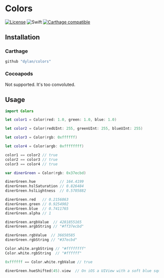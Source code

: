 # Colors
[![License](https://img.shields.io/cocoapods/l/Colors.svg?style=flat)](https://github.com/dylan/Colors/blob/master/LICENSE)
![Swift](https://img.shields.io/badge/%20in-swift%203.0-orange.svg)
[![Carthage compatible](https://img.shields.io/badge/Carthage-compatible-4BC51D.svg?style=flat)](https://github.com/Carthage/Carthage)


## Installation

### Carthage
```Ruby
github "dylan/colors"
```

### Cocoapods
Not supported. It's too convoluted.

## Usage

```Swift
import Colors

let color1 = Color(red: 1.0, green: 1.0, blue: 1.0)

let color2 = Color(redUInt: 255, greenUInt: 255, blueUInt: 255)

let color3 = Color(rgb: 0xffffff)

let color4 = Color(argb: 0xffffffff)

color1 == color2 // true
color2 == color3 // true
color3 == color4 // true

var dinerGreen = Color(rgb: 0x37ecbd)

dinerGreen.hue           // 164.4199
dinerGreen.hslSaturation // 0.826484
dinerGreen.hslLightness  // 0.5705882

dinerGreen.red   // 0.2156863
dinerGreen.green // 0.9254902
dinerGreen.blue  // 0.7411765
dinerGreen.alpha // 1

dinerGreen.argbValue  // 4281855165
dinerGreen.argbString // "#ff37ecbd"

dinerGreen.rgbValue  // 36650585
dinerGreen.rgbString // "#37ecbd"

Color.white.argbString // "#ffffffff"
Color.white.rgbString  // "#ffffff"

0xffffff == Color.white.rgbValue // true

dinerGreen.hueShifted(45).view  // On iOS a UIView with a soft blue square.
```
